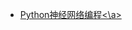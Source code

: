 * <a href = "https://github.com/makeyourownneuralnetwork/makeyourownneuralnetwork.git">Python神经网络编程<\a>  


